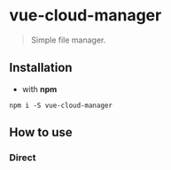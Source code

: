 # vue-cloud-manager

> Simple file manager.

## Installation

* with **npm**
```
npm i -S vue-cloud-manager
```

## How to use

### Direct <script> Include

> see ```examples/simple```

```html
<div id="app">
  <vue-cloud-manager/>
</div>

<script src="vue-cloud-manager.js"></script>
<script type="text/javascript">
    let data = { }
    vueCloudManager.vcmData = data
</script>
```

> ```data``` must be include **root** instance

```
data = { 
    id: 0,
    name: 'root name',
    createTime: '',
    createDate: '',
    modifiedTime: '',
    modifiedDate: '',
    owner: '',
    format: 'root',
    share: '',
    data: '',
    children: []
}
```

## Development

``` bash
# clone project
git clone https://github.com/VSymonenko/vue-cloud-manager.git

# go to folder
cd vue-cloud-manager

# install dependencies
npm install

# dev server with hot reload at localhost:8888
npm run dev

# dev server with hot reload and without dashboard
npm start

# build for production with minification
npm run build

# build for production and view the bundle analyzer report
npm run build --report

# run unit tests
npm run unit

# run e2e tests
npm run e2e

# run all tests
npm test
```

## License

[MIT](http://opensource.org/licenses/MIT)

Copyright (c) 2017 VSymonenko